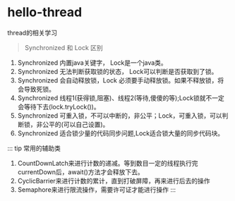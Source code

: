 # hello-thread
thread的相关学习

> Synchronized 和 Lock 区别
1. Synchronized 内置java关键字， Lock是一个java类。
2. Synchronized 无法判断获取锁的状态， Lock可以判断是否获取到了锁。
3. Synchronized 会自动释放锁，Lock 必须要手动释放锁。如果不释放锁，将会导致死锁。
4. Synchronized 线程1(获得锁,阻塞)、线程2(等待,傻傻的等);Lock锁就不一定会等待下去(lock.tryLock())。
5. Synchronized 可重入锁，不可以中断的，非公平；Lock，可重入锁，可以判断锁，非公平的(可以自己设置)。
6. Synchronized 适合锁少量的代码同步问题,Lock适合锁大量的同步代码块。

::: tip 常用的辅助类
1. CountDownLatch来进行计数的递减。等到数目一定的线程执行完currentDown后，await()方法才会释放下去。
2. CyclicBarrier来进行计数的累计，直到打破屏障，再来进行后去的操作
3. Semaphore来进行限流操作，需要许可证才能进行操作
:::
